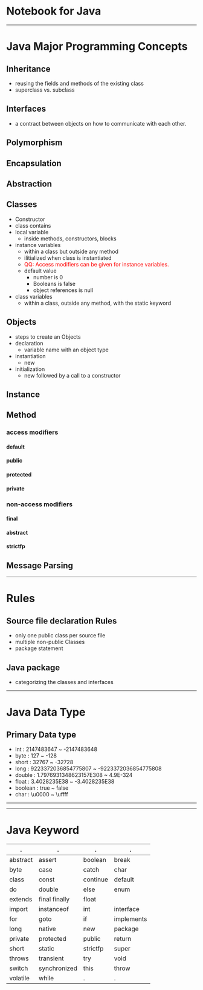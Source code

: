 # Notebook for Java

---

# Java Major Programming Concepts

## Inheritance
* reusing the fields and methods of the existing class
* superclass vs. subclass

## Interfaces
* a contract between objects on how to communicate with each other.

## Polymorphism

## Encapsulation

## Abstraction

## Classes
* Constructor
* class contains
 * local variable
   * inside methods, constructors, blocks
 * instance variables
   * within a class but outside any method
   * ilitialized when class is instantiated
   * <font color="red">QQ: Access modifiers can be given for instance variables.</font>
   * default value
     * number is 0
     * Booleans is false
     * object references is null 
 * class variables
   * within a class, outside any method, with the static keyword


## Objects
* steps to create an Objects
 * declaration
   * variable name with an object type
 * instantiation
   * new
 * initialization
   * new followed by a call to a constructor


## Instance

## Method


### access modifiers
#### default
#### public
#### protected
#### private
### non-access modifiers
#### final
#### abstract
#### strictfp

## Message Parsing

---

# Rules

## Source file declaration Rules

* only one public class per source file
* multiple non-public Classes
* package statement

## Java package

* categorizing the classes and interfaces


---

# Java Data Type

## Primary Data type
* int : 2147483647 ~ -2147483648
* byte : 127 ~ -128
* short : 32767 ~ -32728
* long : 9223372036854775807 ~ -9223372036854775808
* double : 1.7976931348623157E308 ~ 4.9E-324
* float : 3.4028235E38 ~ -3.4028235E38
* boolean : true ~ false
* char : \u0000 ~ \uffff

---



---

# Java Keyword

| . | . | . | . |
|--|--|--|--|
| abstract  | assert  | boolean  | break|
|byte| case  | catch|   char|
|class |  const |  continue|   default|
|do |  double|   else |  enum|
|extends  | final  finally |  float|  |
|import |  instanceof| int |  interface|
|for |  goto|   if |  implements|
|long | native | new | package|
|private | protected | public | return|
|short  |static | strictfp | super|
|throws | transient | try | void|
|switch | synchronized | this | throw|
|volatile | while   | . | . |
